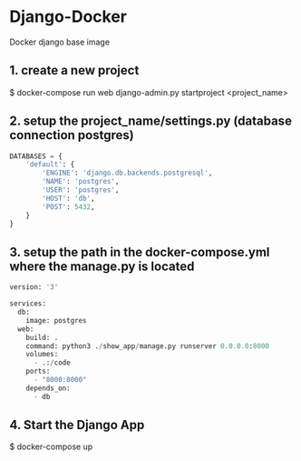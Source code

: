 # Django-Docker
Docker django base image

## 1. create a new project 
$ docker-compose run web django-admin.py startproject <project_name>

## 2. setup the project_name/settings.py (database connection postgres)
```python
DATABASES = {
    'default': {
        'ENGINE': 'django.db.backends.postgresql',
        'NAME': 'postgres',
        'USER': 'postgres',
        'HOST': 'db',
        'POST': 5432,
    }
}

```
## 3. setup the path in the docker-compose.yml where the manage.py is located

```python
version: '3'

services:
  db:
    image: postgres
  web:
    build: .
    command: python3 ./show_app/manage.py runserver 0.0.0.0:8000
    volumes: 
      - .:/code
    ports:
      - "8000:8000"
    depends_on:
      - db
```
## 4. Start the Django App
$ docker-compose up
